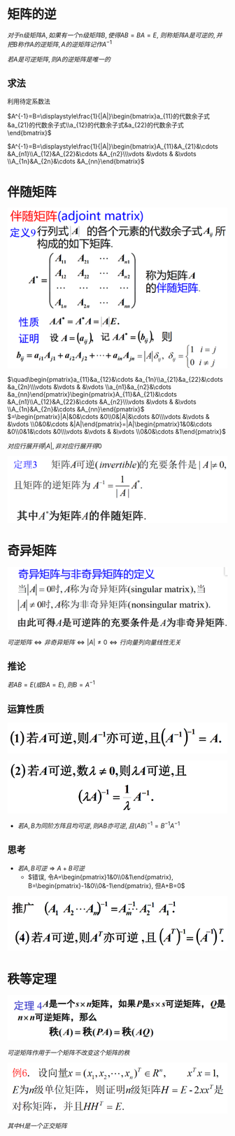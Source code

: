 # 矩阵的逆

$对于n级矩阵A, 如果有一个n级矩阵B, 使得AB=BA=E,$
$则称矩阵A是可逆的, 并把B称作A的逆矩阵, A的逆矩阵记作A^{-1}$

$若A是可逆矩阵, 则A的逆矩阵是唯一的$

## 求法

利用待定系数法

$A^{-1}=B=\displaystyle\frac{1}{|A|}\begin{bmatrix}a_{11}的代数余子式&a_{21}的代数余子式\\a_{12}的代数余子式&a_{22}的代数余子式\end{bmatrix}$


$A^{-1}=B=\displaystyle\frac{1}{|A|}\begin{bmatrix}A_{11}&A_{21}&\cdots &A_{n1}\\A_{12}&A_{22}&\cdots &A_{n2}\\\vdots &\vdots & &\vdots \\A_{1n}&A_{2n}&\cdots &A_{nn}\end{bmatrix}$


# 伴随矩阵

![](./image/2020-12-14-08-41-48.png)

$\quad\begin{pmatrix}a_{11}&a_{12}&\cdots &a_{1n}\\a_{21}&a_{22}&\cdots &a_{2n}\\\vdots &\vdots & &\vdots \\a_{n1}&a_{n2}&\cdots &a_{nn}\end{pmatrix}\begin{pmatrix}A_{11}&A_{21}&\cdots &A_{n1}\\A_{12}&A_{22}&\cdots &A_{n2}\\\vdots &\vdots & &\vdots \\A_{1n}&A_{2n}&\cdots &A_{nn}\end{pmatrix}$
$=\begin{pmatrix}|A|&0&\cdots &0\\0&|A|&\cdots &0\\\vdots &\vdots & &\vdots \\0&0&\cdots &|A|\end{pmatrix}=|A|\begin{pmatrix}1&0&\cdots &0\\0&1&\cdots &0\\\vdots &\vdots & &\vdots \\0&0&\cdots &1\end{pmatrix}$

$对应行展开得|A|, 非对应行展开得0$

![](./image/2020-12-14-09-02-05.png)

# 奇异矩阵

![](./image/2020-12-14-09-07-50.png)

$可逆矩阵\Leftrightarrow 非奇异矩阵 \Leftrightarrow |A|\neq 0 \Leftrightarrow 行向量列向量线性无关$

## 推论

$若AB=E(或BA=E), 则B=A^{-1}$

## 运算性质

![](./image/2020-12-14-09-16-50.png)

![](./image/2020-12-14-09-16-59.png)

* $若A, B为同阶方阵且均可逆, 则AB亦可逆, 且(AB)^{-1}=B^{-1}A^{-1}$

## 思考

* $若A,B可逆\Rightarrow A+B可逆$
  * $错误, 令A=\begin{pmatrix}1&0\\0&1\end{pmatrix}, B=\begin{pmatrix}-1&0\\0&-1\end{pmatrix}, 但A+B=0$

![](./image/2020-12-14-09-25-54.png)

# 秩等定理

![](./image/2020-12-14-09-32-13.png)

$可逆矩阵作用于一个矩阵不改变这个矩阵的秩$

![](./image/2020-12-16-08-19-30.png)

$其中H是一个正交矩阵$